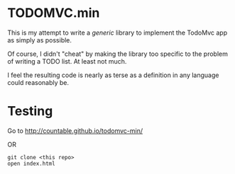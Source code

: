 # TODOMVC.min

This is my attempt to write a _generic_ library to implement the TodoMvc app as simply as possible.

Of course, I didn't "cheat" by making the library too specific to the problem of writing a TODO list. At least not much.

I feel the resulting code is nearly as terse as a definition in any language could reasonably be.


# Testing

Go to http://countable.github.io/todomvc-min/

OR

```
git clone <this repo>
open index.html
```
